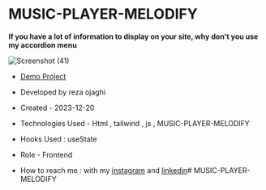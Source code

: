 # MUSIC-PLAYER-MELODIFY
**If you have a lot of information to display on your site, why don't you use my accordion menu**

![Screenshot (41)](https://github.com/REZA-OJAGHI-DRO/MUSIC-PLAYER-MELODIFY/assets/145910720/6416619f-a520-4eb8-a798-90964ef89341)

- [Demo Project](https://reza-ojaghi-dro.github.io/MUSIC-PLAYER-MELODIFY/)
 
- Developed by reza ojaghi

- Created - 2023-12-20

- Technologies Used - Html , tailwind , js  ,  MUSIC-PLAYER-MELODIFY

- Hooks Used : useState 

- Role - Frontend

- How to reach me : with my [instagram](https://www.instagram.com/reza-ojaghi-dro) and [linkedin](https://www.linkedin.com/in/reza-ojaghi-428748280/)# MUSIC-PLAYER-MELODIFY
